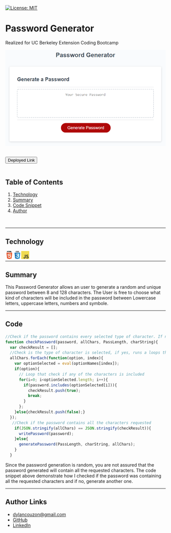 [![License: MIT](https://img.shields.io/badge/License-MIT-yellow.svg)](https://opensource.org/licenses/MIT)<br>

# Password Generator
Realized for UC Berkeley Extension Coding Bootcamp

![Site](./Assets/Screenshot.png)

<br>
<form action="https://dylancouzon.github.io/Password_generator" method="get" target="_blank"><button type="submit">Deployed Link</button></form>
<br>

## Table of Contents

1. [Technology](#technology)
2. [Summary](#Summary)
3. [Code Snippet](#Code)
3. [Author](#Author)
<br>
<hr>

## Technology
<img align="left" alt="HTML" width="25x" src="https://raw.githubusercontent.com/github/explore/80688e429a7d4ef2fca1e82350fe8e3517d3494d/topics/html/html.png"/> &nbsp;
<img align="left" alt="JavaScript" width="25x" src="https://raw.githubusercontent.com/github/explore/80688e429a7d4ef2fca1e82350fe8e3517d3494d/topics/css/css.png"/> &nbsp;
<img align="left" alt="JavaScript" width="25x" src="https://raw.githubusercontent.com/github/explore/80688e429a7d4ef2fca1e82350fe8e3517d3494d/topics/javascript/javascript.png"/> &nbsp;
<br>
<hr>

## Summary 
This Password Generator allows an user to generate a random and unique password between 8 and 128 characters.
The User is free to choose what kind of characters will be included in the password between Lowercase letters, uppercase letters, numbers and symbole.
<br>
<hr>

## Code
```javascript
//Check if the password contains every selected type of character. If not, rerun the generatePassword function
function checkPassword(password, allChars, PassLength, charString){
  var checkResult = [];
  //Check is the type of character is selected, if yes, runs a loops that determines if any of the selected character has been included in the password, if not, generates a new password
  allChars.forEach(function(option, index){
    var optionSelected = eval(optionNames[index]);
    if(option){
      // Loop that check if any of the characters is included
      for(i=0; i<optionSelected.length; i++){
        if(password.includes(optionSelected[i])){
          checkResult.push(true);
          break;
        }
      };
    }else{checkResult.push(false);}
  });
   //Check if the password contains all the characters requested
    if(JSON.stringify(allChars) == JSON.stringify(checkResult)){
      writePassword(password);
    }else{
      generatePassword(PassLength, charString, allChars);
    }
  }
```
Since the password generation is random, you are not assured that the password generated will contain all the requested characters.
The code snippet above demonstrate how I checked if the password was containing all the requested characters and if no, generate another one.
<br>
<hr>

## Author Links
- [dylancouzon@gmail.com](mailto:dylancouzon@gmail.com)
- [GitHub](https://github.com/Dylancouzon)
- [LinkedIn](https://www.linkedin.com/in/dcouzon/)

